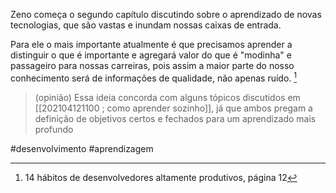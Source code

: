 Zeno começa o segundo capítulo discutindo sobre o aprendizado de novas tecnologias, que são vastas e inundam nossas caixas de entrada.

Para ele o mais importante atualmente é que precisamos aprender a distinguir o que é importante e agregará valor do que é "modinha" e passageiro para nossas carreiras, pois assim a maior parte do nosso conhecimento será de informações de qualidade, não apenas ruído. [^1]

> (opinião) Essa ideia concorda com alguns tópicos discutidos em [[202104121100 ; como aprender sozinho]], já que ambos pregam a definição de objetivos certos e fechados para um aprendizado mais profundo

#desenvolvimento #aprendizagem

[^1]: 14 hábitos de desenvolvedores altamente produtivos, página 12